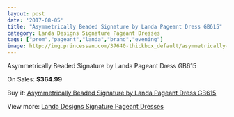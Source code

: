 ```yaml
---
layout: post
date: '2017-08-05'
title: "Asymmetrically Beaded Signature by Landa Pageant Dress GB615"
category: Landa Designs Signature Pageant Dresses
tags: ["prom","pageant","landa","brand","evening"]
image: http://img.princessan.com/37640-thickbox_default/asymmetrically-beaded-signature-by-landa-pageant-dress-gb615.jpg
---
```

Asymmetrically Beaded Signature by Landa Pageant Dress GB615

On Sales: **$364.99**
<a href="https://www.princessan.com/en/17498-asymmetrically-beaded-signature-by-landa-pageant-dress-gb615.html"><amp-img layout="responsive" width="600" height="600" src="//img.princessan.com/37640-thickbox_default/asymmetrically-beaded-signature-by-landa-pageant-dress-gb615.jpg" alt="Asymmetrically Beaded Signature by Landa Pageant Dress GB615 0" /></a>

Buy it: [Asymmetrically Beaded Signature by Landa Pageant Dress GB615](https://www.princessan.com/en/17498-asymmetrically-beaded-signature-by-landa-pageant-dress-gb615.html "Asymmetrically Beaded Signature by Landa Pageant Dress GB615")

View more: [Landa Designs Signature Pageant Dresses](https://www.princessan.com/en/148- "Landa Designs Signature Pageant Dresses")
